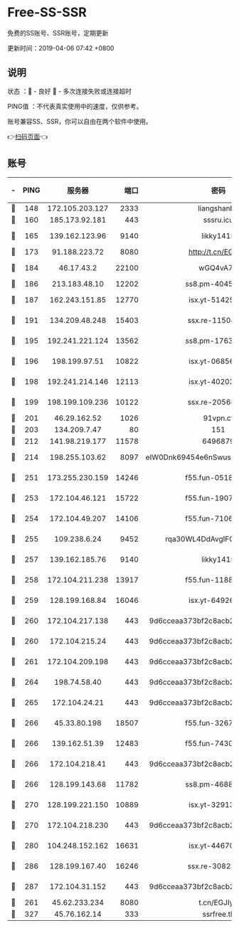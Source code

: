 # Free-SS-SSR

免费的SS账号、SSR账号，定期更新

更新时间：2019-04-06 07:42 +0800

## 说明

状态     ：🙂 - 良好 🙁 - 多次连接失败或连接超时

PING值   ：不代表真实使用中的速度，仅供参考。

账号兼容SS、SSR，你可以自由在两个软件中使用。

👉[扫码页面](https://liesauer.github.io/Free-SS-SSR/)👈

## 账号

|-|PING|服务器|端口|密码|加密方式|区域|
|:----:|:----:|:-----:|-----:|:----:|:----:|:----:|
|🙂|148|172.105.203.127|2333|liangshanbo|chacha20|JP|
|🙂|160|185.173.92.181|443|sssru.icu|rc4-md5|RU|
|🙂|165|139.162.123.96|9140|likky1415|aes-256-cfb|JP|
|🙂|173|91.188.223.72|8080|http://t.cn/EGJIyrl|rc4-md5|RU|
|🙂|184|46.17.43.2|22100|wGQ4vA7D|aes-256-gcm|RU|
|🙂|186|213.183.48.10|12202|ss8.pm-40455231|rc4-md5|RU|
|🙂|187|162.243.151.85|12770|isx.yt-51425905|aes-256-cfb|US|
|🙂|191|134.209.48.248|15403|ssx.re-11504634|aes-256-cfb|US|
|🙂|195|192.241.221.124|13562|ss8.pm-17637421|aes-256-cfb|US|
|🙂|196|198.199.97.51|10822|isx.yt-06856161|aes-256-cfb|US|
|🙂|198|192.241.214.146|12113|isx.yt-40203662|aes-256-cfb|US|
|🙂|199|198.199.109.236|10122|ssx.re-20568805|aes-256-cfb|US|
|🙂|201|46.29.162.52|1026|91vpn.cf|rc4-md5|RU|
|🙂|203|134.209.7.47|80|151|chacha20|US|
|🙂|212|141.98.219.177|11578|6496879|chacha20|US|
|🙂|214|198.255.103.62|8097|eIW0Dnk69454e6nSwuspv9DmS201tQ0D|aes-256-cfb|US|
|🙂|251|173.255.230.159|14246|f55.fun-05182149|aes-256-cfb|US|
|🙂|253|172.104.46.121|15722|f55.fun-19071189|aes-256-cfb|SG|
|🙂|254|172.104.49.207|14106|f55.fun-71064831|aes-256-cfb|SG|
|🙂|255|109.238.6.24|9452|rqa30WL4DdAvgIFG6Fs3znzTa|aes-256-cfb|FR|
|🙂|257|139.162.185.76|9140|likky1415|aes-256-cfb|DE|
|🙂|258|172.104.211.238|13917|f55.fun-11889830|aes-256-cfb|US|
|🙂|259|128.199.168.84|16046|isx.yt-64926766|aes-256-cfb|SG|
|🙂|260|172.104.217.138|443|9d6cceaa373bf2c8acb22e60b6a58be6|aes-256-cfb|US|
|🙂|260|172.104.215.24|443|9d6cceaa373bf2c8acb22e60b6a58be6|aes-256-cfb|US|
|🙂|261|172.104.209.198|443|9d6cceaa373bf2c8acb22e60b6a58be6|aes-256-cfb|US|
|🙂|264|198.74.58.40|443|9d6cceaa373bf2c8acb22e60b6a58be6|aes-256-cfb|US|
|🙂|265|172.104.24.21|443|9d6cceaa373bf2c8acb22e60b6a58be6|aes-256-cfb|US|
|🙂|266|45.33.80.198|18507|f55.fun-32675560|aes-256-cfb|US|
|🙂|266|139.162.51.39|12483|f55.fun-74303824|aes-256-cfb|SG|
|🙂|266|172.104.218.41|443|9d6cceaa373bf2c8acb22e60b6a58be6|aes-256-cfb|US|
|🙂|266|128.199.143.68|11782|ss8.pm-46888146|aes-256-cfb|SG|
|🙂|270|128.199.221.150|10889|isx.yt-32913473|aes-256-cfb|SG|
|🙂|270|172.104.218.230|443|9d6cceaa373bf2c8acb22e60b6a58be6|aes-256-cfb|US|
|🙂|280|104.248.152.162|16631|isx.yt-44670176|aes-256-cfb|SG|
|🙂|286|128.199.167.40|16246|ssx.re-30823019|aes-256-cfb|SG|
|🙂|287|172.104.31.152|443|9d6cceaa373bf2c8acb22e60b6a58be6|aes-256-cfb|US|
|🙂|261|45.62.233.234|8080|t.cn/EGJIyrl|rc4-md5|CA|
|🙂|327|45.76.162.14|333|ssrfree.tk|rc4|SG|
